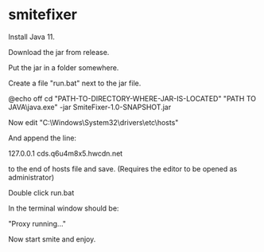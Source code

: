 # smitefixer

Install Java 11.

Download the jar from release.

Put the jar in a folder somewhere.

Create a file "run.bat" next to the jar file.

@echo off
cd "PATH-TO-DIRECTORY-WHERE-JAR-IS-LOCATED"
"PATH TO JAVA\java.exe" -jar SmiteFixer-1.0-SNAPSHOT.jar

Now edit "C:\Windows\System32\drivers\etc\hosts"

And append the line:

127.0.0.1 cds.q6u4m8x5.hwcdn.net

to the end of hosts file and save. (Requires the editor to be opened as administrator)

Double click run.bat

In the terminal window should be:

"Proxy running..."

Now start smite and enjoy.
